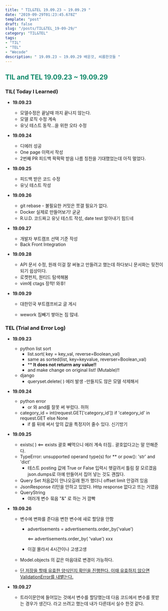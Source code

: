 ```yaml
---
title: " TIL&TEL 19.09.23 ~ 19.09.29 "
date: "2019-09-29T01:23:45.678Z"
template: "post"
draft: false
slug: "/posts/TIL&TEL_19-09-29/"
category: "TIL&TEL"
tags:
- "TIL"
- "TEL"
- "Wecode"
description: " 19.09.23 ~ 19.09.29 배운것, 씨름한것들 "
---
```

<h2 style="color:rgb(9, 136, 104)">TIL and TEL 19.09.23 ~ 19.09.29 </h2>

### TIL( Today I Learned)

- **19.09.23**

  - 모델수정은 끝날때 까지 끝나지 않는다.
  - 모델 로직 수정 계속
  - 유닛 테스트 동작...을 위한 오타 수정

- **19.09.24**

  - 디에러 성공
  - One page 이력서 작성
  - 2번째 PR 피드백 팍팍팍 받음 나름 칭찬을 기대했었는데 아직 멀었다.

- **19.09.25**

  - 피드백 받은 코드 수정 
  - 유닛 테스트 작성

- **19.09.26**

  - git rebase - 불필요한 커밋은 쪼갤 필요가 없다.
  - Docker 실제로 만들어보기! 굳굳
  - R.U.D. 코드짜고 유닛 테스트 작성, date test 알아내기 힘드네

- **19.09.27**

  - 개발자 부트캠프 선택 기준 작성 
  - Back Front Integration 

- **19.09.28**

  - API 문서 수정, 원래 이걸 잘 써놓고 만들려고 했는데 하다보니 문서화는 뒷전이 되기 쉽상이다.
  - 로켓펀치, 원티드 탐색해봄
  - vim에 ctags 장착! 와후! 

- **19.09.29**

  - 대한민국 부트캠프비교 글 게시

  - wework 짐빼기 쌓아논 짐 많네. 

    

### TEL (Trial and Error Log)

- **19.09.23**

  - python list sort
    - list.sort( key = key_val, reverse=Boolean_val) 
    - same as sorted(list, key=keyvalue, reverser=Boolean_val) 
    - ** **It does not returrn any value!!** 
    - and make change on original list! (Mutable)!! 
  - django
    - queryset.delete( ) 에러 발생 -만들지도 않은 모델 삭제해서 

- **19.09.24**

  - python error 
    - or 와 and를 잘못 써 부렀다. 허허
  - category_id = int(request.GET['category_id']) if 'category_id' in request.GET else None 
    - if 를 뒤에 써서 앞의 값을 특정지어 줄수 있다. 신기방기

- **19.09.25**

  - exists( ) <== exists 괄호 빼먹으니 에러 계속 터짐.. 괄호없다고는 말 안해준다.
  - TypeError: unsupported operand type(s) for ** or pow(): 'str' and 'dict' 
    - 테스트 posting 값에 True or False 입력시 헷갈려서 틀림 잘 모르겠음 json.dumps로 아예 만들어서 집어 넣는 것도 괜찮다.
  - Query Set 처음값이 안나오길래 뭔가 했더니 offset limit 안걸려 있음 
  - JsonResponse 리턴을 안하고 있었다. Http response 없다고 뜨는 거였음
  - QueryString 
    - 여러개 변수 묶음 "&" 로 하는 거 깜빡

- **19.09.26**

  - 변수에 변화를 준다음 변한 변수에 새로 할당을 안함 

    - advertisements = advertisements.order_by('value')

       <== advertisements.order_by( 'value') xxx

    - 이걸 몰라서 4시간이나 고생고생

  - Model.objects 의 값은 마음대로 변경이 가능하다. 

  - <u>단 저장을 할때 유효한 양식인지 확인을 진행한다. 이때 유효하지 않으면 ValidationError를 내뱉는다.</u>

- **19.09.27**

  - 트라이문안에 들어있는 것에서 변수를 할당했는데 다음 코드에서 변수를 못받는 경우가 생긴다. 라고 쓰려고 했는데 내가 다른데서 실수 한것 같다.
